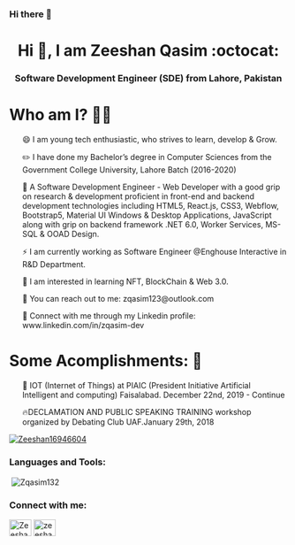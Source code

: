 ### Hi there 👋

<!--
**Zqasim132/Zqasim132** is a ✨ _special_ ✨ repository because its `README.md` (this file) appears on your GitHub profile.
Here are some ideas to get you started:



- 🔭 I’m currently working on
- 🌱 I’m currently learning ...
- 👯 I’m looking to collaborate on ...
- 🤔 I’m looking for help with ...
- 💬 Ask me about ...
- 📫 How to reach me: ...
<ul> ⚡ Junior Software Engineer. </ul>
<ul> 🎙️ I consider myself Technophile. </ul>
- 😄 Pronouns: ...
<ul> ☁️ I am currently learning & practicing Web Architecture, Azure Cloud and DevOps. </ul>
- Fun fact: ...
-->



<h1 align="center">Hi 👋, I am Zeeshan Qasim :octocat: </h1>
<h3 align="center"> Software Development Engineer (SDE) from Lahore, Pakistan </h3>



# Who am I? 👨‍💻
<p>
<list>
<ul> 😄 I am young tech enthusiastic, who strives to learn, develop & Grow. </ul>
<ul> ✏️ I have done my Bachelor’s degree in Computer Sciences from the Government College University, Lahore Batch (2016-2020) </ul>
<ul> 🚀 A Software Development Engineer - Web Developer with a good grip on research & development proficient in front-end and backend development technologies including HTML5, React.js, CSS3, Webflow, Bootstrap5, Material UI Windows & Desktop Applications, JavaScript along with grip on backend framework .NET 6.0, Worker Services, MS-SQL & OOAD Design. </ul>
<ul> ⚡ I am currently working as Software Engineer @Enghouse Interactive in R&D Department. </ul>
<ul> 💎 I am interested in learning NFT, BlockChain & Web 3.0. </ul>
<ul> 📩 You can reach out to me: zqasim123@outlook.com </ul>
<ul> 🌱 Connect with me through my Linkedin profile: www.linkedin.com/in/zqasim-dev </ul>
</list>
</p>



# Some Acomplishments: 🚀
<p>
<list>
<ol> 🔭 IOT (Internet of Things) at PIAIC (President Initiative Artificial Intelligent and computing) Faisalabad. December 22nd, 2019 - Continue</ol>
<ol> 🔥DECLAMATION AND PUBLIC SPEAKING TRAINING workshop organized by Debating Club UAF.January 29th, 2018</ol>
</list>
</p>





<p align="left"> <a href="https://twitter.com/Zeeshan16946604" target="blank"><img src="https://img.shields.io/twitter/follow/Zeeshan16946604?logo=twitter&style=for-the-badge" alt="Zeeshan16946604" /></a> </p>




<h3 align="left">Languages and Tools:</h3>



<p>&nbsp;<img align="center" src="https://github-readme-stats.vercel.app/api?username=Zqasim132&show_icons=true&locale=en" alt="Zqasim132" /></p>



<h3 align="left">Connect with me:</h3>
<p align="left">
<a href="https://twitter.com/Zeeshan16946604" target="blank"><img align="center" src="https://cdn.jsdelivr.net/npm/simple-icons@3.0.1/icons/twitter.svg" alt="Zeeshan16946604" height="30" width="40" /></a>
<a href="https://www.linkedin.com/in/zeeshan-qasim-673b16172/" target="blank"><img align="center" src="https://cdn.jsdelivr.net/npm/simple-icons@3.0.1/icons/linkedin.svg" alt="zeeshan-qasim-673b16172/" height="30" width="40" /></a>
</p>
